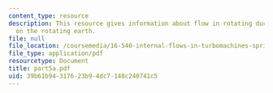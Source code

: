 ```yaml
---
content_type: resource
description: This resource gives information about flow in rotating ducts and flow
  on the rotating earth.
file: null
file_location: /coursemedia/16-540-internal-flows-in-turbomachines-spring-2006/39b61b94317623b94dc7148c240741c5_part5a.pdf
file_type: application/pdf
resourcetype: Document
title: part5a.pdf
uid: 39b61b94-3176-23b9-4dc7-148c240741c5
---
```

